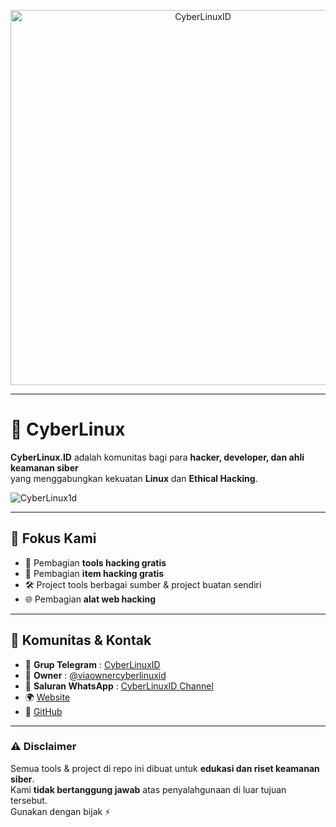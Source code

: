 <p align="center">
  <img src=" " alt="CyberLinuxID" width="600"/>
</p>

---

# 🐧 CyberLinux

**CyberLinux.ID** adalah komunitas bagi para **hacker, developer, dan ahli keamanan siber**  
yang menggabungkan kekuatan **Linux** dan **Ethical Hacking**.  


<p align="left">
  <img src="https://komarev.com/ghpvc/?username=CyberLinux1d&label=Profile%20views&color=808080&style=flat" alt="CyberLinux1d" />
</p>

---

## 🎯 Fokus Kami
- 📂 Pembagian **tools hacking gratis**  
- 🎁 Pembagian **item hacking gratis**  
- 🛠️ Project tools berbagai sumber & project buatan sendiri  
- 🌐 Pembagian **alat web hacking**  

---

## 📡 Komunitas & Kontak
- 👥 **Grup Telegram** : [CyberLinuxID](https://t.me/CyberLinuxID)  
- 👤 **Owner** : [@viaownercyberlinuxid](https://t.me/viaownercyberlinuxid)  
- 📢 **Saluran WhatsApp** : [CyberLinuxID Channel](https://whatsapp.com/channel/0029Vb8ECg0A2pLGrAtizQ2W)  
- 🌍 [Website](https://9o1kc.mssg.me/)  
- 🐙 [GitHub](https://github.com/CyberLinux1d)  

---

### ⚠️ Disclaimer
Semua tools & project di repo ini dibuat untuk **edukasi dan riset keamanan siber**.  
Kami **tidak bertanggung jawab** atas penyalahgunaan di luar tujuan tersebut.  
Gunakan dengan bijak ⚡
